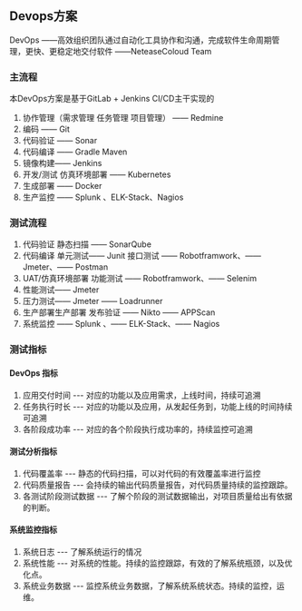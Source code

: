 ## Devops方案

DevOps  ——高效组织团队通过自动化工具协作和沟通，完成软件生命周期管理，更快、更稳定地交付软件 ——NeteaseColoud Team

### 主流程

本DevOps方案是基于GitLab + Jenkins CI/CD主干实现的

1. 协作管理（需求管理 任务管理 项目管理） —— Redmine
2. 编码 —— Git
3. 代码验证 —— Sonar
4. 代码编译 —— Gradle Maven
5. 镜像构建——  Jenkins
6. 开发/测试 仿真环境部署 —— Kubernetes
7. 生成部署 —— Docker
8. 生产监控 ——  Splunk 、ELK-Stack、Nagios

### 测试流程

1. 代码验证  静态扫描 —— SonarQube
2. 代码编译 单元测试——  Junit 接口测试 —— Robotframwork、—— Jmeter、—— Postman
3. UAT/仿真环境部署 功能测试 —— Robotframwork、—— Selenim
4. 性能测试——  Jmeter
5. 压力测试——  Jmeter —— Loadrunner
6. 生产部署生产部署 发布验证 ——  Nikto —— APPScan
7. 系统监控 —— Splunk 、—— ELK-Stack、—— Nagios

### 测试指标

#### DevOps 指标

1.	应用交付时间 --- 对应的功能以及应用需求，上线时间，持续可追溯
2.	任务执行时长 --- 对应的功能以及应用，从发起任务到，功能上线的时间持续可追溯
3.	各阶段成功率 --- 对应的各个阶段执行成功率的，持续监控可追溯

#### 测试分析指标

1.	代码覆盖率   --- 静态的代码扫描，可以对代码的有效覆盖率进行监控
2.	代码质量报告 --- 会持续的输出代码质量报告，对代码质量持续的监控跟踪。
3.	各测试阶段测试数据  --- 了解个阶段的测试数据输出，对项目质量给出有依据的判断。

#### 系统监控指标

1.	系统日志   --- 了解系统运行的情况
2.	系统性能   --- 对系统的性能。持续的监控跟踪，有效的了解系统瓶颈，以及优化点。
3.	系统业务数据  --- 监控系统业务数据，了解系统系统状态。持续的监控，运维。
